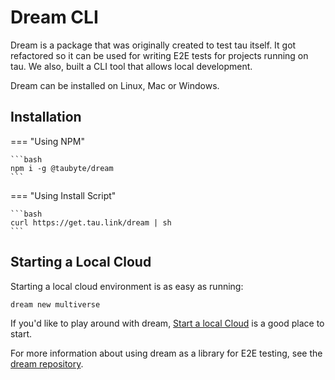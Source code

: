 # Dream CLI

<!-- Source: docs-old/02-platform-getting-started/04-dream.md and 01-dev-getting-started/01-local-cloud.md -->

Dream is a package that was originally created to test tau itself. It got refactored so it can be used for writing E2E tests for projects running on tau. We also, built a CLI tool that allows local development.

Dream can be installed on Linux, Mac or Windows.

## Installation

=== "Using NPM"

    ```bash
    npm i -g @taubyte/dream
    ```

=== "Using Install Script"

    ```bash
    curl https://get.tau.link/dream | sh
    ```

## Starting a Local Cloud

Starting a local cloud environment is as easy as running:

```bash
dream new multiverse
```

If you'd like to play around with dream, [Start a local Cloud](../getting-started/local-cloud.md) is a good place to start.

For more information about using dream as a library for E2E testing, see the [dream repository](https://github.com/taubyte/tau/tree/main/dream).
